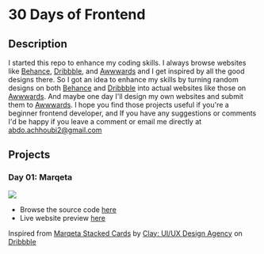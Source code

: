 # 30 Days of Frontend

## Description

I started this repo to enhance my coding skills.
I always browse websites like [Behance](https://behance.net), [Dribbble](https://dribbble.com), and [Awwwards](https://awwwards.com) and I get inspired by all the good designs there. So I got an idea to enhance my skills by turning random designs on both [Behance](https://behance.net) and [Dribbble](https://dribbble.com) into actual websites like those on [Awwwards](https://awwwards.com). And maybe one day I'll design my own websites and submit them to [Awwwards](https://awwwards.com).
I hope you find those projects useful if you're a beginner frontend developer, and If you have any suggestions or comments I'd be happy if you leave a comment or email me directly at <a href="mailto:abdo.achhoubi2@gmail.com">abdo.achhoubi2@gmail.com</a>

## Projects

### Day 01: Marqeta

<img src="https://github.com/abdoachhoubi/30-Days-of-Design-To-Code/tree/main/Day_01/design/desktop.png" />

- Browse the source code <a href="https://github.com/abdoachhoubi/30-Days-of-Design-To-Code/tree/main/Day_01">here</a>
- Live website preview <a href="/tree/main/Day_01">here</a>

Inspired from [Marqeta Stacked Cards](https://dribbble.com/shots/14508322-Marqeta-Stacked-Cards) by [Clay: UI/UX Design Agency](https://dribbble.com/clayglobal) on [Dribbble](https://dribbble.com/)
